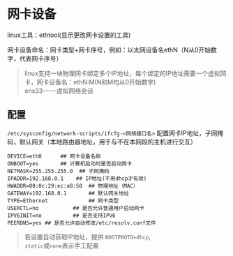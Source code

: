 # 网卡设备

linux工具：ethtool(显示更改网卡设置的工具)

网卡设备命名：网卡类型+网卡序号，例如：以太网设备名ethN（N从0开始数字，代表网卡序号）
> linux支持一块物理网卡绑定多个IP地址，每个绑定的IP地址需要一个虚拟网卡，网卡设备名：ethN:M(N和M均从0开始数字)<br>
ens33-----虚拟网络会话

配置
-----
`/etc/sysconfig/network-scripts/ifcfg-<网络接口名>` 配置网卡IP地址，子网掩码，默认网关（本地路由器地址，用于与不在本网段的主机进行交互）
```
DEVICE=eth0      ## 网卡设备名称
ONBOOT=yes       ## 计算机启动时是否启动网卡
NETMASK=255.255.255.0  ## 子网掩码
IPADDR=192.168.0.1    ## IP地址(不用dhcp才有效)
HWADDR=00:0c:29:ec:a8:50  ## 物理地址（MAC）
GATEWAY=192.168.0.1       ## 默认网关地址
TYPE=Ethernet             ## 网卡类型
USERCTL=no           ## 是否允许普通用户启动网卡   
IPV6INIT=no          ## 是否支持IPV6
PEERDNS=yes ## 是否允许自动修改/etc/resolv.conf文件        
```
> 若设置自动获取IP地址，提供 `BOOTPROTO=dhcp`,<br>
  `static`或`none`表示手工配置
